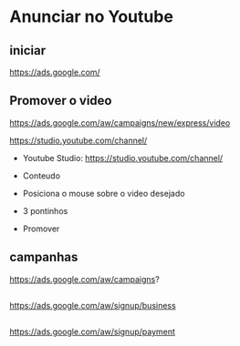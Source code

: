 # Anunciar no Youtube


## iniciar
https://ads.google.com/


## Promover o video
https://ads.google.com/aw/campaigns/new/express/video

https://studio.youtube.com/channel/

 - Youtube Studio: https://studio.youtube.com/channel/

 - Conteudo
 
 - Posiciona o mouse sobre o video desejado
 
 - 3 pontinhos
 
 - Promover


## campanhas
https://ads.google.com/aw/campaigns?



## 
https://ads.google.com/aw/signup/business


## 
https://ads.google.com/aw/signup/payment
